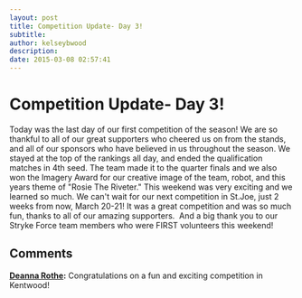 ```yaml
---
layout: post
title: Competition Update- Day 3!
subtitle:
author: kelseybwood
description:
date: 2015-03-08 02:57:41
---
```


# Competition Update- Day 3!

Today was the last day of our first competition of the season! We are so thankful to all of our great supporters who cheered us on from the stands, and all of our sponsors who have believed in us throughout the season. We stayed at the top of the rankings all day, and ended the qualification matches in 4th seed. The team made it to the quarter finals and we also won the Imagery Award for our creative image of the team, robot, and this years theme of "Rosie The Riveter." This weekend was very exciting and we learned so much. We can't wait for our next competition in St.Joe, just 2 weeks from now, March 20-21! It was a great competition and was so much fun, thanks to all of our amazing supporters.  And a big thank you to our Stryke Force team members who were FIRST volunteers this weekend!

## Comments

**[Deanna Rothe](#574 "2015-03-08 12:32:05"):** Congratulations on a fun and exciting competition in Kentwood!
